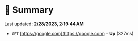 # 📖 Summary
Last updated: **2/28/2023, 2:19:44 AM**

- `GET` [https://google.com](https://google.com) - **Up** (327ms)
